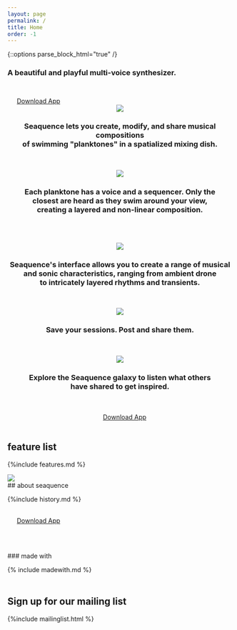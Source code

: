 ```yaml
---
layout: page
permalink: /
title: Home
order: -1
---
```


{::options parse_block_html="true" /}

<div class="header-copy" >
  <h3>A beautiful and playful multi-voice synthesizer.</h3>
</div>
<div style="height:2em;"></div>

<div class="download">
  <a href="{{site.app.storeurl}}"><img style="height:1em;margin-right:0.5em;" src="{{site.baseurl}}/images/apple.svg">Download App</a>
</div>

<center>
<img src="{{site.baseurl}}/images/iphone5s_blue_2.png" style="max-width:400px;"/>
<br />

<h3>
Seaquence lets you create, modify, and share musical compositions
<br/>of swimming "planktones" in a spatialized mixing dish.</h3><br />

<img src="{{site.baseurl}}/images/iphone5s_blue_3.png" style="max-width:400px;"/><br />
<h3>
Each planktone has a voice and a sequencer.
Only the  <br/> closest are heard as they swim around your view, <br />
creating a layered and non-linear composition.</h3><br />
<br />

<img src="{{site.baseurl}}/images/iphone5s_blue.png" style="max-width:400px;"/><br />
<h3>Seaquence's interface allows you to create a range of musical <br/>
  and sonic characteristics, ranging from ambient drone<br/> to intricately layered rhythms and transients.</h3><br />

<img src="{{site.baseurl}}/images/iphone5s_blue_4.png" style="max-width:400px;"/><br />
<h3>Save your sessions. Post and share them.</h3><br />

<img src="{{site.baseurl}}/images/iphone5s_blue_5.png" style="max-width:400px;"/><br />
<h3>Explore the Seaquence galaxy to listen what others<br /> have shared to get inspired.</h3><br />

<br />

<div class="download">
  <a href="{{site.app.storeurl}}"><img style="height:1em;margin-right:0.5em;" src="{{site.baseurl}}/images/apple.svg">Download App</a>
</div>

<br/>

</center>

<h2>feature list</h2>

{%include features.md %}

<img src="{{site.baseurl}}/images/screenshot_iPhone5__persp.png" />

<section>
## about seaquence

{%include history.md %}

<br />

<div class="download">
  <a href="{{site.app.storeurl}}"><img style="height:1em;margin-right:0.5em;" src="{{site.baseurl}}/images/apple.svg">Download App</a>
</div>
</section>

<br /><br/>

<section>
### made with

{% include madewith.md %}
</section>

<section>

<div class="emailform">
<h2 style="padding-top:1em;">Sign up for our mailing list</h2>

{%include mailinglist.html %}

</div>
</section>
